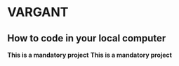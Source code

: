 # VARGANT
## How to code in your local computer 

**This is a mandatory project** __This is a mandatory project__

